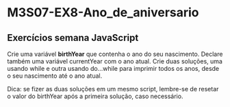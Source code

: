 # M3S07-EX8-Ano_de_aniversario

## Exercícios semana JavaScript

Crie uma variável **birthYear** que contenha o ano do seu nascimento. 
Declare também uma variável currentYear com o ano atual. Crie duas soluções, uma usando while e outra usando do…while para imprimir todos os anos, desde o seu nascimento até o ano atual.

Dica: se fizer as duas soluções em um mesmo script, lembre-se de resetar o valor do birthYear após a primeira solução, caso necessário.
